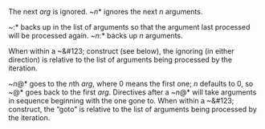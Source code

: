  



The next *arg* is ignored. ~*n*\* ignores the next *n* arguments. 



~:\* backs up in the list of arguments so that the argument last processed will be processed again. ~*n*:\* backs up *n* arguments. 



When within a ~\&#123; construct (see below), the ignoring (in either direction) is relative to the list of arguments being processed by the iteration. 







 



 



~*n*@\* goes to the *n*th *arg*, where 0 means the first one; *n* defaults to 0, so ~@\* goes back to the first *arg*. Directives after a ~*n*@\* will take arguments in sequence beginning with the one gone to. When within a ~\&#123; construct, the “goto” is relative to the list of arguments being processed by the iteration. 



